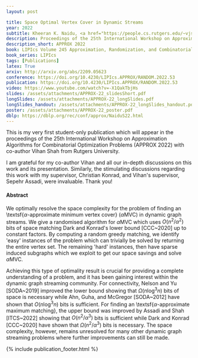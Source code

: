 ```yaml
---
layout: post

title: Space Optimal Vertex Cover in Dynamic Streams
year: 2022
subtitle: Kheeran K. Naidu, <a href="https://people.cs.rutgers.edu/~vjs69/" target="_blank">Vihan Shah</a>
description: Proceedings of the 25th International Workshop on Approximation Algorithms for Combinatorial Optimization Problems
description_short: APPROX 2022
book: LIPIcs Volume 245 Approximation, Randomization, and Combinatorial Optimization. Algorithms and Techniques pp 53:1-53:15
book_series: LIPIcs
tags: [Publications]
latex: True
arxiv: http://arxiv.org/abs/2209.05623
conference: https://doi.org/10.4230/LIPIcs.APPROX/RANDOM.2022.53
publication: https://doi.org/10.4230/LIPIcs.APPROX/RANDOM.2022.53
video: https://www.youtube.com/watch?v=-X1QakTbjHs
slides: /assets/attachments/APPROX-22_slidesShort.pdf
longSlides: /assets/attachments/APPROX-22_longSlides.pdf
longSlides_handout: /assets/attachments/APPROX-22_longSlides_handout.pdf
poster: /assets/attachments/APPROX-22_poster.pdf
dblp: https://dblp.org/rec/conf/approx/NaiduS22.html
---
```


This is my very first student-only publication which will appear in the proceedings of the 25th International Workshop on Approximation Algorithms for Combinatorial Optimization Problems (APPROX 2022) with co-author Vihan Shah from Rutgers University. 

I am grateful for my co-author Vihan and all our in-depth discussions on this work and its presentation. Similarly, the stimulating discussions regarding this work with my supervisor, Christian Konrad, and Vihan's supervisor, Sepehr Assadi, were invaluable. Thank you!

#### Abstract

We optimally resolve the space complexity for the problem of finding an \textsf{$\alpha$-approximate minimum vertex cover} ($\alpha\textsf{MVC}$) in dynamic graph streams. We give a randomised algorithm for $\alpha\textsf{MVC}$ which uses $O(n^2/\alpha^2)$ bits of space matching Dark and Konrad's lower bound [CCC~2020] up to constant factors.
By computing a random greedy matching, we identify 'easy' instances of the problem which can trivially be solved by returning the entire vertex set. The remaining 'hard' instances, then have sparse induced subgraphs which we exploit to get our space savings and solve $\alpha\textsf{MVC}$.

Achieving this type of optimality result is crucial for providing a complete understanding of a problem, and it has been gaining interest within the dynamic graph streaming community.
For connectivity, Nelson and Yu [SODA~2019] improved the lower bound showing that $\Omega(n \log^3 n)$ bits of space is necessary while Ahn, Guha, and McGregor [SODA~2012] have shown that $O(n \log^3 n)$ bits is sufficient. 
For finding an \textsf{$\alpha$-approximate maximum matching}, the upper bound was improved by Assadi and Shah [ITCS~2022] showing that $O(n^2/\alpha^3)$ bits is sufficient while Dark and Konrad [CCC~2020] have shown that $\Omega(n^2/\alpha^3)$ bits is necessary. The space complexity, however, remains unresolved for many other dynamic graph streaming problems where further improvements can still be made.

{% include publication_footer.html %}

